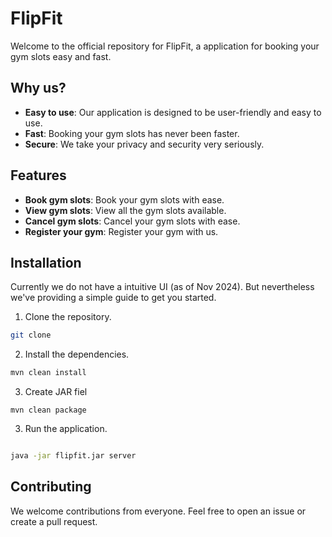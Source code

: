 # FlipFit

Welcome to the official repository for FlipFit, a application for booking your gym slots easy and fast.

## Why us?

- **Easy to use**: Our application is designed to be user-friendly and easy to use.
- **Fast**: Booking your gym slots has never been faster.
- **Secure**: We take your privacy and security very seriously.

## Features

- **Book gym slots**: Book your gym slots with ease.
- **View gym slots**: View all the gym slots available.
- **Cancel gym slots**: Cancel your gym slots with ease.
- **Register your gym**: Register your gym with us.

## Installation

Currently we do not have a intuitive UI (as of Nov 2024). But nevertheless we've providing a simple guide to get you started.

1. Clone the repository.

```bash
git clone
```

2. Install the dependencies.

```bash
mvn clean install
```

3. Create JAR fiel
```
mvn clean package
```

3. Run the application.

```bash

java -jar flipfit.jar server
```

## Contributing

We welcome contributions from everyone. Feel free to open an issue or create a pull request.
